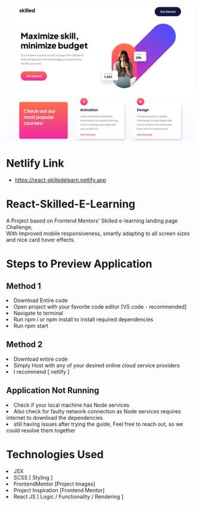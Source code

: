 ![Project Preview](Projectpreview.png)

# Netlify Link

- https://react-skilledelearn.netlify.app

# React-Skilled-E-Learning

A Project based on Frontend Mentors' Skilled e-learning landing page Challenge,<br>
With Improved mobile responsiveness, smartly adapting to all screen sizes and nice card hover effects.

# Steps to Preview Application

## Method 1

<li> Download Entire code
<li> Open project with your favorite code editor [VS code - recommended]
<li> Navigate to terminal
<li> Run npm i or npm install to install required dependencies 
<li> Run npm start

## Method 2 

<li> Download entire code
<li> Simply Host with any of your desired  online cloud service providers 
<li> I recommend [ netlify ]

## Application Not Running

<li> Check if your local machine has Node services
<li> Also check for faulty network connection as Node services requires internet to download the dependencies
<li> still having issues after trying the guide, Feel free to reach out, so we could resolve them together

  
# Technologies Used <br>
<li> JSX
<li> SCSS [ Styling ]
<li> FrontendMentor [Project Images]
<li> Project Inspiration [Frontend Mentor]
<li> React JS [ Logic / Functionality / Rendering ]
